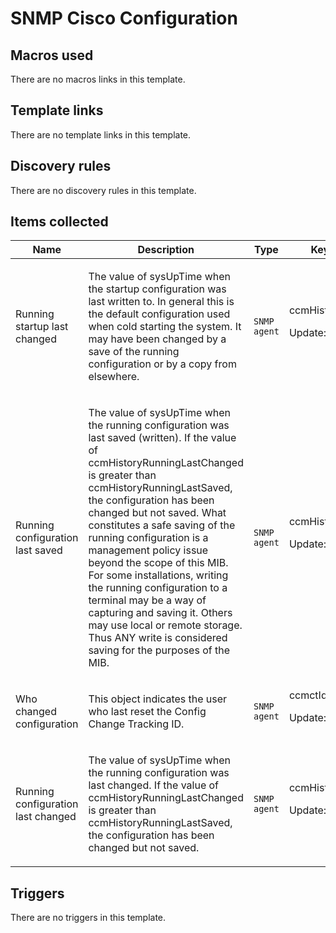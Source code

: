 # SNMP Cisco Configuration

## Macros used

There are no macros links in this template.

## Template links

There are no template links in this template.

## Discovery rules

There are no discovery rules in this template.

## Items collected

|Name|Description|Type|Key and additional info|
|----|-----------|----|----|
|Running startup last changed|<p>The value of sysUpTime when the startup configuration was last written to. In general this is the default configuration used when cold starting the system. It may have been changed by a save of the running configuration or by a copy from elsewhere.</p>|`SNMP agent`|ccmHistoryStartupLastChanged<p>Update: 3600</p>|
|Running configuration last saved|<p>The value of sysUpTime when the running configuration was last saved (written). If the value of ccmHistoryRunningLastChanged is greater than ccmHistoryRunningLastSaved, the configuration has been changed but not saved. What constitutes a safe saving of the running configuration is a management policy issue beyond the scope of this MIB. For some installations, writing the running configuration to a terminal may be a way of capturing and saving it. Others may use local or remote storage. Thus ANY write is considered saving for the purposes of the MIB.</p>|`SNMP agent`|ccmHistoryRunningLastSaved<p>Update: 3600</p>|
|Who changed configuration|<p>This object indicates the user who last reset the Config Change Tracking ID.</p>|`SNMP agent`|ccmctIdWhoChanged<p>Update: 3600</p>|
|Running configuration last changed|<p>The value of sysUpTime when the running configuration was last changed. If the value of ccmHistoryRunningLastChanged is greater than ccmHistoryRunningLastSaved, the configuration has been changed but not saved.</p>|`SNMP agent`|ccmHistoryRunningLastChanged<p>Update: 3600</p>|
## Triggers

There are no triggers in this template.

